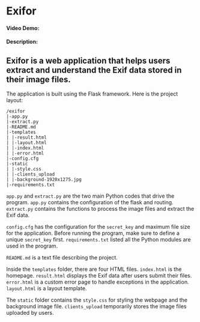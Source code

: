# Exifor
#### Video Demo:  <URL HERE>
#### Description:

## Exifor is a web application that helps users extract and understand the Exif data stored in their image files.

The application is built using the Flask framework. Here is the project layout:
```
/exifor
|-app.py
|-extract.py
|-README.md
|-templates
| |-result.html
| |-layout.html
| |-index.html
| |-error.html
|-config.cfg
|-static
| |-style.css
| |-clients_upload
| |-background-1920x1275.jpg
|-requirements.txt
```

<code>app.py</code> and <code>extract.py</code> are the two main Python codes that drive the program. <code>app.py</code> contains the configuration of the flask and routing. <code>extract.py</code> contains the functions to process the image files and extract the Exif data.

<code>config.cfg</code> has the configuration for the <code>secret_key</code> and maximum file size for the application. Before running the program, make sure to define a unique <code>secret_key</code> first. <code>requirements.txt</code> listed all the Python modules are used in the program.

<code>README.md</code> is a text file describing the project. 

Inside the <code>templates</code> folder, there are four HTML files. <code>index.html</code> is the homepage. <code>result.html</code> displays the Exif data after users submit their files. <code>error.html</code> is a custom error page to handle exceptions in the application. <code>layout.html</code> is a layout template.

The <code>static</code> folder contains the <code>style.css</code> for styling the webpage and the background image file. <code>clients_upload</code> temporarily stores the image files uploaded by users.

